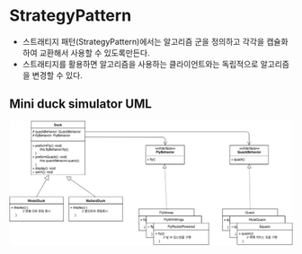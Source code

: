 # StrategyPattern

- 스트래티지 패턴(StrategyPattern)에서는 알고리즘 군을 정의하고 각각을 캡슐화하여 교환해서 사용할 수 있도록만든다.
- 스트래티지를 활용하면 알고리즘을  사용하는 클라이언트와는 독립적으로 알고리즘을 변경할 수 있다.

## Mini duck simulator UML

![image](./StrategyPattern.png)